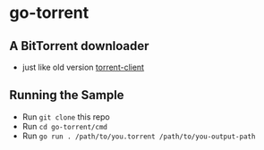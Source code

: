 # go-torrent

## A BitTorrent downloader

- just like old version [torrent-client](https://github.com/veggiedefender/torrent-client)

## Running the Sample

- Run `git clone` this repo
- Run `cd go-torrent/cmd`
- Run `go run . /path/to/you.torrent /path/to/you-output-path`
